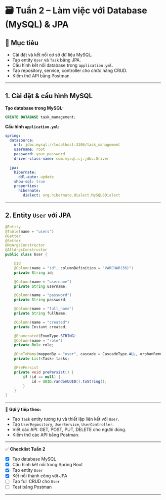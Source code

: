 # 🗃️ Tuần 2 – Làm việc với Database (MySQL) & JPA

## 🎯 Mục tiêu
- Cài đặt và kết nối cơ sở dữ liệu MySQL.
- Tạo entity `User` và `Task` bằng JPA.
- Cấu hình kết nối database trong `application.yml`.
- Tạo repository, service, controller cho chức năng CRUD.
- Kiểm thử API bằng Postman.

---

## 1. Cài đặt & cấu hình MySQL

**Tạo database trong MySQL:**
```sql
CREATE DATABASE task_management;
```

**Cấu hình `application.yml`:**
```yaml
spring:
  datasource:
    url: jdbc:mysql://localhost:3306/task_management
    username: root
    password: your_password
    driver-class-name: com.mysql.cj.jdbc.Driver

  jpa:
    hibernate:
      ddl-auto: update
    show-sql: true
    properties:
      hibernate:
        dialect: org.hibernate.dialect.MySQL8Dialect
```

---

## 2. Entity `User` với JPA

```java
@Entity
@Table(name = "users")
@Getter
@Setter
@NoArgsConstructor
@AllArgsConstructor
public class User {

    @Id
    @Column(name = "id", columnDefinition = "VARCHAR(36)")
    private String id;

    @Column(name = "username")
    private String username;

    @Column(name = "password")
    private String password;

    @Column(name = "full_name")
    private String fullName;

    @Column(name = "created")
    private Instant created;

    @Enumerated(EnumType.STRING)
    @Column(name = "role")
    private Role role;

    @OneToMany(mappedBy = "user", cascade = CascadeType.ALL, orphanRemoval = true)
    private List<Task> tasks;

    @PrePersist
    private void prePersist() {
        if (id == null) {
            id = UUID.randomUUID().toString();
        }
    }
}
```

---

📌 **Gợi ý tiếp theo:**
- Tạo `Task` entity tương tự và thiết lập liên kết với `User`.
- Tạo `UserRepository`, `UserService`, `UserController`.
- Viết các API: GET, POST, PUT, DELETE cho người dùng.
- Kiểm thử các API bằng Postman.

---

✅ **Checklist Tuần 2**
- [x] Tạo database MySQL
- [x] Cấu hình kết nối trong Spring Boot
- [x] Tạo entity `User`
- [x] Kết nối thành công với JPA
- [ ] Tạo full CRUD cho `User`
- [ ] Test bằng Postman

---
